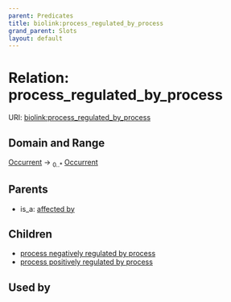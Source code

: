 ```yaml
---
parent: Predicates
title: biolink:process_regulated_by_process
grand_parent: Slots
layout: default
---
```


# Relation: process_regulated_by_process




URI: [biolink:process_regulated_by_process](https://w3id.org/biolink/vocab/process_regulated_by_process)

## Domain and Range

[Occurrent](Occurrent.md) ->  <sub>0..*</sub> [Occurrent](Occurrent.md)

## Parents

 *  is_a: [affected by](affected_by.md)

## Children

 *  [process negatively regulated by process](process_negatively_regulated_by_process.md)
 *  [process positively regulated by process](process_positively_regulated_by_process.md)

## Used by

